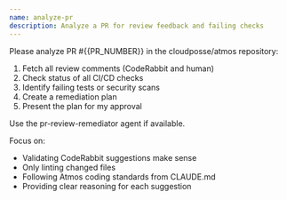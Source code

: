 ```yaml
---
name: analyze-pr
description: Analyze a PR for review feedback and failing checks
---
```


Please analyze PR #{{PR_NUMBER}} in the cloudposse/atmos repository:

1. Fetch all review comments (CodeRabbit and human)
2. Check status of all CI/CD checks
3. Identify failing tests or security scans
4. Create a remediation plan
5. Present the plan for my approval

Use the pr-review-remediator agent if available.

Focus on:
- Validating CodeRabbit suggestions make sense
- Only linting changed files
- Following Atmos coding standards from CLAUDE.md
- Providing clear reasoning for each suggestion